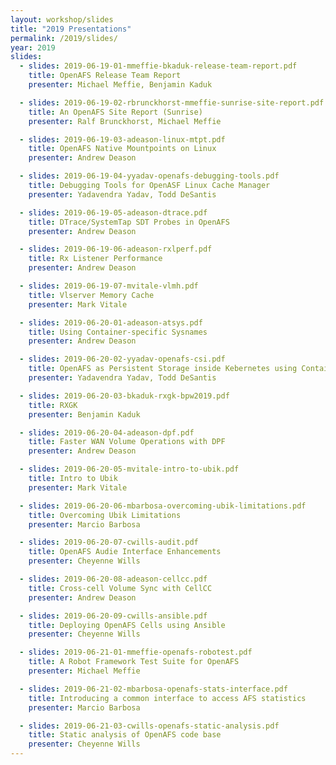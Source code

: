 ```yaml
---
layout: workshop/slides
title: "2019 Presentations"
permalink: /2019/slides/
year: 2019
slides:
  - slides: 2019-06-19-01-mmeffie-bkaduk-release-team-report.pdf
    title: OpenAFS Release Team Report
    presenter: Michael Meffie, Benjamin Kaduk

  - slides: 2019-06-19-02-rbrunckhorst-mmeffie-sunrise-site-report.pdf
    title: An OpenAFS Site Report (Sunrise)
    presenter: Ralf Brunckhorst, Michael Meffie

  - slides: 2019-06-19-03-adeason-linux-mtpt.pdf
    title: OpenAFS Native Mountpoints on Linux
    presenter: Andrew Deason

  - slides: 2019-06-19-04-yyadav-openafs-debugging-tools.pdf
    title: Debugging Tools for OpenASF Linux Cache Manager
    presenter: Yadavendra Yadav, Todd DeSantis

  - slides: 2019-06-19-05-adeason-dtrace.pdf
    title: DTrace/SystemTap SDT Probes in OpenAFS
    presenter: Andrew Deason

  - slides: 2019-06-19-06-adeason-rxlperf.pdf
    title: Rx Listener Performance
    presenter: Andrew Deason

  - slides: 2019-06-19-07-mvitale-vlmh.pdf
    title: Vlserver Memory Cache
    presenter: Mark Vitale

  - slides: 2019-06-20-01-adeason-atsys.pdf
    title: Using Container-specific Sysnames
    presenter: Andrew Deason

  - slides: 2019-06-20-02-yyadav-openafs-csi.pdf
    title: OpenAFS as Persistent Storage inside Kebernetes using Container Storage Interface plugin for OpenAFS
    presenter: Yadavendra Yadav, Todd DeSantis

  - slides: 2019-06-20-03-bkaduk-rxgk-bpw2019.pdf
    title: RXGK
    presenter: Benjamin Kaduk

  - slides: 2019-06-20-04-adeason-dpf.pdf
    title: Faster WAN Volume Operations with DPF
    presenter: Andrew Deason

  - slides: 2019-06-20-05-mvitale-intro-to-ubik.pdf
    title: Intro to Ubik
    presenter: Mark Vitale

  - slides: 2019-06-20-06-mbarbosa-overcoming-ubik-limitations.pdf
    title: Overcoming Ubik Limitations
    presenter: Marcio Barbosa

  - slides: 2019-06-20-07-cwills-audit.pdf
    title: OpenAFS Audie Interface Enhancements
    presenter: Cheyenne Wills

  - slides: 2019-06-20-08-adeason-cellcc.pdf
    title: Cross-cell Volume Sync with CellCC
    presenter: Andrew Deason

  - slides: 2019-06-20-09-cwills-ansible.pdf
    title: Deploying OpenAFS Cells using Ansible
    presenter: Cheyenne Wills

  - slides: 2019-06-21-01-mmeffie-openafs-robotest.pdf
    title: A Robot Framework Test Suite for OpenAFS
    presenter: Michael Meffie

  - slides: 2019-06-21-02-mbarbosa-openafs-stats-interface.pdf
    title: Introducing a common interface to access AFS statistics
    presenter: Marcio Barbosa

  - slides: 2019-06-21-03-cwills-openafs-static-analysis.pdf
    title: Static analysis of OpenAFS code base
    presenter: Cheyenne Wills
---
```

